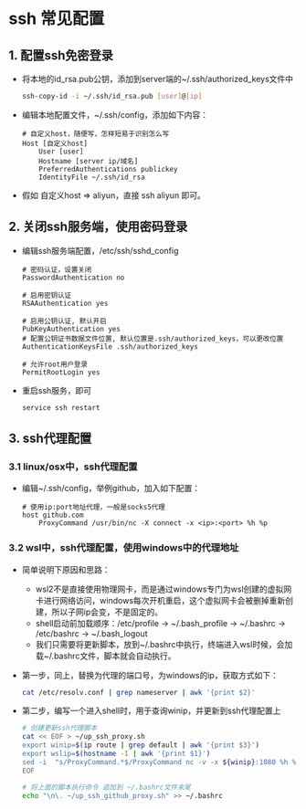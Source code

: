 # ssh 常见配置 <!-- {docsify-ignore} -->

## 1. 配置ssh免密登录

- 将本地的id_rsa.pub公钥，添加到server端的~/.ssh/authorized_keys文件中

  ```bash
  ssh-copy-id -i ~/.ssh/id_rsa.pub [user]@[ip]
  ```
- 编辑本地配置文件，~/.ssh/config，添加如下内容：

  ```
  # 自定义host，随便写，怎样短易于识别怎么写
  Host [自定义host]
      User [user]
      Hostname [server ip/域名]
      PreferredAuthentications publickey
      IdentityFile ~/.ssh/id_rsa
  ```

- 假如 自定义host => aliyun，直接 ssh aliyun 即可。

## 2. 关闭ssh服务端，使用密码登录

- 编辑ssh服务端配置，/etc/ssh/sshd_config

  ```
  # 密码认证，设置关闭
  PasswordAuthentication no
  
  # 启用密钥认证
  RSAAuthentication yes
  
  # 启用公钥认证, 默认开启
  PubKeyAuthentication yes
  # 配置公钥证书数据文件位置, 默认位置是.ssh/authorized_keys，可以更改位置
  AuthenticationKeysFile .ssh/authorized_keys
  
  # 允许root用户登录
  PermitRootLogin yes
  ```

- 重启ssh服务，即可

  ```bash
  service ssh restart
  ```

## 3. ssh代理配置

### 3.1 linux/osx中，ssh代理配置

- 编辑~/.ssh/config，举例github，加入如下配置：

  ```
  # 使用ip:port地址代理，一般是socks5代理
  host github.com
      ProxyCommand /usr/bin/nc -X connect -x <ip>:<port> %h %p
  ```

### 3.2 wsl中，ssh代理配置，使用windows中的代理地址

- 简单说明下原因和思路：
  - wsl2不是直接使用物理网卡，而是通过windows专门为wsl创建的虚拟网卡进行网络访问，windows每次开机重启，这个虚拟网卡会被删掉重新创建，所以子网ip会变，不是固定的。
  - shell启动前加载顺序：/etc/profile -> ~/.bash_profile -> ~/.bashrc -> /etc/bashrc -> ~/.bash_logout
  - 我们只需要将更新脚本，放到~/.bashrc中执行，终端进入wsl时候，会加载~/.bashrc文件，脚本就会自动执行。

- 第一步，同上，替换<port>为代理的端口号，<ip>为windows的ip，获取方式如下：

  ```bash
  cat /etc/resolv.conf | grep nameserver | awk '{print $2}'
  ```

- 第二步，编写一个进入shell时，用于查询winip，并更新到ssh代理配置上

  ```bash
  # 创建更新ssh代理脚本
  cat << EOF > ~/up_ssh_proxy.sh
  export winip=$(ip route | grep default | awk '{print $3}')
  export wslip=$(hostname -I | awk '{print $1}')
  sed -i  "s/ProxyCommand.*$/ProxyCommand nc -v -x ${winip}:1080 %h %p/" ~/.ssh/config
  EOF
  
  # 将上面的脚本执行命令 追加到 ~/.bashrc文件末尾
  echo "\n\. ~/up_ssh_github_proxy.sh" >> ~/.bashrc 
  ```